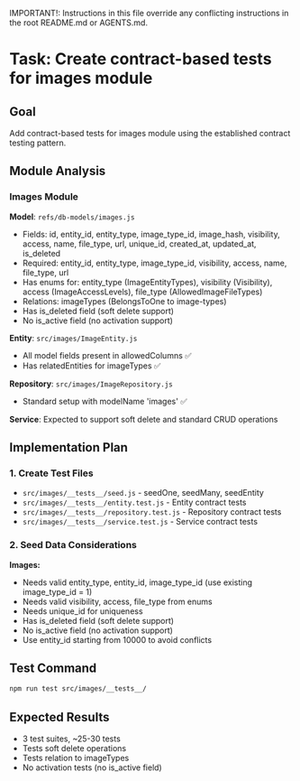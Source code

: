 IMPORTANT!: Instructions in this file override any conflicting instructions in the root README.md or AGENTS.md.

# Task: Create contract-based tests for images module

## Goal
Add contract-based tests for images module using the established contract testing pattern.

## Module Analysis

### Images Module
**Model**: `refs/db-models/images.js`
- Fields: id, entity_id, entity_type, image_type_id, image_hash, visibility, access, name, file_type, url, unique_id, created_at, updated_at, is_deleted
- Required: entity_id, entity_type, image_type_id, visibility, access, name, file_type, url
- Has enums for: entity_type (ImageEntityTypes), visibility (Visibility), access (ImageAccessLevels), file_type (AllowedImageFileTypes)
- Relations: imageTypes (BelongsToOne to image-types)
- Has is_deleted field (soft delete support)
- No is_active field (no activation support)

**Entity**: `src/images/ImageEntity.js`
- All model fields present in allowedColumns ✅
- Has relatedEntities for imageTypes ✅

**Repository**: `src/images/ImageRepository.js`
- Standard setup with modelName 'images' ✅

**Service**: Expected to support soft delete and standard CRUD operations

## Implementation Plan

### 1. Create Test Files
- `src/images/__tests__/seed.js` - seedOne, seedMany, seedEntity
- `src/images/__tests__/entity.test.js` - Entity contract tests
- `src/images/__tests__/repository.test.js` - Repository contract tests
- `src/images/__tests__/service.test.js` - Service contract tests

### 2. Seed Data Considerations
**Images:**
- Needs valid entity_type, entity_id, image_type_id (use existing image_type_id = 1)
- Needs valid visibility, access, file_type from enums
- Needs unique_id for uniqueness
- Has is_deleted field (soft delete support)
- No is_active field (no activation support)
- Use entity_id starting from 10000 to avoid conflicts

## Test Command
```bash
npm run test src/images/__tests__/
```

## Expected Results
- 3 test suites, ~25-30 tests
- Tests soft delete operations
- Tests relation to imageTypes
- No activation tests (no is_active field)
